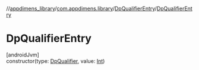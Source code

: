 //[appdimens_library](../../../index.md)/[com.appdimens.library](../index.md)/[DpQualifierEntry](index.md)/[DpQualifierEntry](-dp-qualifier-entry.md)

# DpQualifierEntry

[androidJvm]\
constructor(type: [DpQualifier](../-dp-qualifier/index.md), value: [Int](https://kotlinlang.org/api/core/kotlin-stdlib/kotlin/-int/index.html))